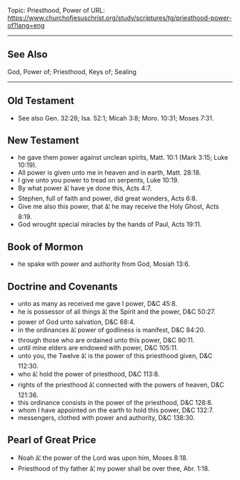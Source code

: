 Topic: Priesthood, Power of
URL: https://www.churchofjesuschrist.org/study/scriptures/tg/priesthood-power-of?lang=eng

---

## See Also

God, Power of; Priesthood, Keys of; Sealing

---

## Old Testament

- See also Gen. 32:28; Isa. 52:1; Micah 3:8; Moro. 10:31; Moses 7:31.

## New Testament

- he gave them power against unclean spirits, Matt. 10:1 (Mark 3:15; Luke 10:19).
- All power is given unto me in heaven and in earth, Matt. 28:18.
- I give unto you power to tread on serpents, Luke 10:19.
- By what power â¦ have ye done this, Acts 4:7.
- Stephen, full of faith and power, did great wonders, Acts 6:8.
- Give me also this power, that â¦ he may receive the Holy Ghost, Acts 8:19.
- God wrought special miracles by the hands of Paul, Acts 19:11.

## Book of Mormon

- he spake with power and authority from God, Mosiah 13:6.

## Doctrine and Covenants

- unto as many as received me gave I power, D&C 45:8.
- he is possessor of all things â¦ the Spirit and the power, D&C 50:27.
- power of God unto salvation, D&C 68:4.
- in the ordinances â¦ power of godliness is manifest, D&C 84:20.
- through those who are ordained unto this power, D&C 90:11.
- until mine elders are endowed with power, D&C 105:11.
- unto you, the Twelve â¦ is the power of this priesthood given, D&C 112:30.
- who â¦ hold the power of priesthood, D&C 113:8.
- rights of the priesthood â¦ connected with the powers of heaven, D&C 121:36.
- this ordinance consists in the power of the priesthood, D&C 128:8.
- whom I have appointed on the earth to hold this power, D&C 132:7.
- messengers, clothed with power and authority, D&C 138:30.

## Pearl of Great Price

- Noah â¦ the power of the Lord was upon him, Moses 8:18.
- Priesthood of thy father â¦ my power shall be over thee, Abr. 1:18.

